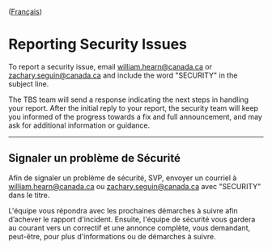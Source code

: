 ([Français](#signaler-un-problème-de-sécurité))

# Reporting Security Issues

To report a security issue, email [william.hearn@canada.ca](mailto:william.hearn@canada.ca) or [zachary.seguin@canada.ca](mailto:zachary.seguin@canada.ca) and include the word "SECURITY" in the subject line.

The TBS team will send a response indicating the next steps in handling your report. After the initial reply to your report, the security team will keep you informed of the progress towards a fix and full announcement, and may ask for additional information or guidance.
______________________

## Signaler un problème de Sécurité

Afin de signaler un problème de sécurité, SVP, envoyer un courriel à [william.hearn@canada.ca](mailto:william.hearn@canada.ca) ou [zachary.seguin@canada.ca](mailto:zachary.seguin@canada.ca) avec "SECURITY" dans le titre.

L'équipe vous répondra avec les prochaines démarches à suivre afin d’achever le rapport d'incident. Ensuite, l'équipe de sécurité vous gardera au courant vers un correctif et une annonce complète, vous demandant, peut-être, pour plus d'informations ou de démarches à suivre.
